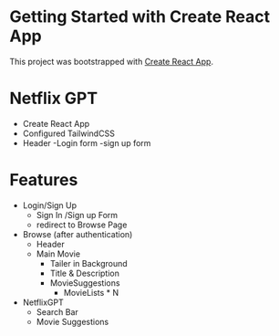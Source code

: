 # Getting Started with Create React App

This project was bootstrapped with [Create React App](https://github.com/facebook/create-react-app).


# Netflix GPT

- Create React App
- Configured TailwindCSS 
- Header
-Login form
-sign up form


# Features
- Login/Sign Up
    - Sign In /Sign up Form
    - redirect to Browse Page
- Browse (after authentication)
    - Header
    - Main Movie
        - Tailer in Background
        - Title & Description
        - MovieSuggestions
            - MovieLists * N 
- NetflixGPT
    - Search Bar
    - Movie Suggestions